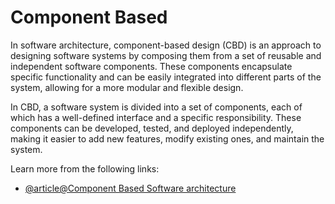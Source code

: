 # Component Based

In software architecture, component-based design (CBD) is an approach to designing software systems by composing them from a set of reusable and independent software components. These components encapsulate specific functionality and can be easily integrated into different parts of the system, allowing for a more modular and flexible design.

In CBD, a software system is divided into a set of components, each of which has a well-defined interface and a specific responsibility. These components can be developed, tested, and deployed independently, making it easier to add new features, modify existing ones, and maintain the system.

Learn more from the following links:

- [@article@Component Based Software architecture](https://www.tutorialspoint.com/software_architecture_design/component_based_architecture.htm)
